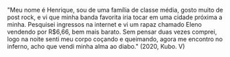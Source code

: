 "Meu nome é Henrique, sou de uma família de classe média, gosto muito de post rock, e vi que minha banda favorita iria tocar em uma cidade próxima a minha. Pesquisei ingressos na internet e vi um rapaz chamado Eleno vendendo por R$6,66, bem mais barato. Sem pensar duas vezes comprei, logo na noite senti meu corpo coçando e queimando, agora me encontro no inferno, acho que vendi minha alma ao diabo." (2020, Kubo. V)